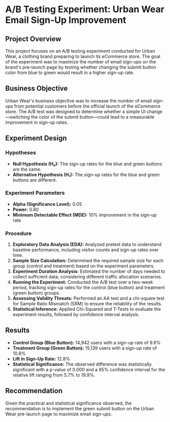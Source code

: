 # A/B Testing Experiment: Urban Wear Email Sign-Up Improvement

## Project Overview

This project focuses on an A/B testing experiment conducted for Urban Wear, a clothing brand preparing to launch its eCommerce store. The goal of the experiment was to maximize the number of email sign-ups on the brand's pre-launch page by testing whether changing the submit button color from blue to green would result in a higher sign-up rate.

## Business Objective

Urban Wear's business objective was to increase the number of email sign-ups from potential customers before the official launch of the eCommerce store. The A/B test was designed to determine whether a simple UI change—switching the color of the submit button—could lead to a measurable improvement in sign-up rates.

## Experiment Design

### Hypotheses

- **Null Hypothesis (H₀):** The sign-up rates for the blue and green buttons are the same.
- **Alternative Hypothesis (H₁):** The sign-up rates for the blue and green buttons are different.

### Experiment Parameters

- **Alpha (Significance Level):** 0.05
- **Power:** 0.80
- **Minimum Detectable Effect (MDE):** 10% improvement in the sign-up rate

### Procedure

1. **Exploratory Data Analysis (EDA):** Analyzed pretest data to understand baseline performance, including visitor counts and sign-up rates over time.
2. **Sample Size Calculation:** Determined the required sample size for each group (control and treatment) based on the experiment parameters.
3. **Experiment Duration Analysis:** Estimated the number of days needed to collect sufficient data, considering different traffic allocation scenarios.
4. **Running the Experiment:** Conducted the A/B test over a two-week period, tracking sign-up rates for the control (blue button) and treatment (green button) groups.
5. **Assessing Validity Threats:** Performed an AA test and a chi-square test for Sample Ratio Mismatch (SRM) to ensure the reliability of the results.
6. **Statistical Inference:** Applied Chi-Squared and T-Tests to evaluate the experiment results, followed by confidence interval analysis.

## Results

- **Control Group (Blue Button):** 14,942 users with a sign-up rate of 9.6%
- **Treatment Group (Green Button):** 15,139 users with a sign-up rate of 10.8%
- **Lift in Sign-Up Rate:** 12.8%
- **Statistical Significance:** The observed difference was statistically significant with a p-value of 0.000 and a 95% confidence interval for the relative lift ranging from 5.7% to 19.9%.

## Recommendation

Given the practical and statistical significance observed, the recommendation is to implement the green submit button on the Urban Wear pre-launch page to maximize email sign-ups.
